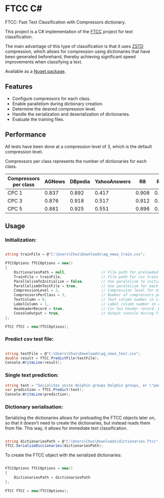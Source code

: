 # FTCC C#

FTCC: Fast Text Classification with Compressors dictionary.

This project is a C# implementation of the [FTCC](https://github.com/cyrilou242/ftcc) project for text classification.

The main advantage of this type of classification is that it uses [ZSTD](https://github.com/facebook/zstd) compression, 
which allows for compression using dictionaries that have been generated beforehand, 
thereby achieving significant speed improvements when classifying a text.

Available as a [Nuget package](https://www.nuget.org/packages/ftcc/).

## Features

- Configure compressors for each class.
- Enable parallelism during dictionary creation.
- Determine the desired compression level.
- Handle the serialization and deserialization of dictionaries.
- Evaluate the training files.

## Performance

All tests have been done at a compression level of 3, which is the default compression level.

Compressors per class represents the number of dictionaries for each class.


| Compressors per class    | AGNews  | DBpedia  | YahooAnswers  | R8       | R52      | Ohsumed  | Kinnews  |
|--------------------------|---------|----------|---------------|----------|----------|----------|----------|
| CPC 1                    | 0.837   | 0.892    | 0.417         | 0.908    | 0.818    | 0.426    | 0.754    |
| CPC 3                    | 0.876   | 0.918    | 0.517         | 0.912    | 0.803    | 0.374    | 0.766    |
| CPC 5                    | 0.881   | 0.925    | 0.551         | 0.896    | 0.776    | 0.370    | 0.756    |


## Usage

### Initialization:

```cs

string trainFile = @"C:\Users\Chus\Downloads\ag_news_train.csv";

FTCCOptions fTCCOptions = new()
{
    DictionariesPath = null,                // File path for preloaded dictionaries (ignores training file). Default: null;
    TrainFile = trainFile,                  // File path for csv train file
    ParallelismToInitialize = false,        // Use paralelism to initialize dictionaries. Default: false (if true, diccionaries will be a bit different for each execution)
    ParallelismOnTestFile = true,           // Use paralelism for each test. Default: false
    CompressionLevel = 3,                   // Compression level for dictionaries. Default: 3
    CompressorsPerClass = 3,                // Number of compressors per class. Default: 3
    TextColumn = 0,                         // Text column number in csv file. Default: 0
    LabelColumn = 1,                        // Label column number in csv file. Default: 1
    HasHeaderRecord = true,                 // Csv has header record. Deault: true
    ConsoleOutput = true,                   // Output console during file prediction. Default: true
};

FTCC fTCC = new(fTCCOptions);

```

### Predict csv test file:

```cs

string testFile = @"C:\Users\Chus\Downloads\ag_news_test.csv";
double result = fTCC.PredictFile(testFile);
Console.WriteLine(result);

```

### Single text prediction:

```cs
string text = "Socialites unite dolphin groups Dolphin groups, or \"pods\", rely on socialites to keep them from collapsing, scientists claim.";
var prediction = fTCC.Predict(text);
Console.WriteLine(prediction);
```

### Dictionary serialisation:

Serializing the dictionaries allows for preloading the FTCC objects later on, 
so that it doesn't need to create the dictionaries, but instead reads them from file. 
This way, it allows for immediate text classification.

```cs

string dictionariesPath = @"C:\Users\Chus\Downloads\dictionaries.ftcc";
fTCC.SerializeDiccionaries(dictionariesPath);

```

To create the FTCC object with the serialized dictionaries:

```cs

FTCCOptions fTCCOptions = new()
{
    DictionariesPath = dictionariesPath
};

FTCC fTCC = new(fTCCOptions);

```




